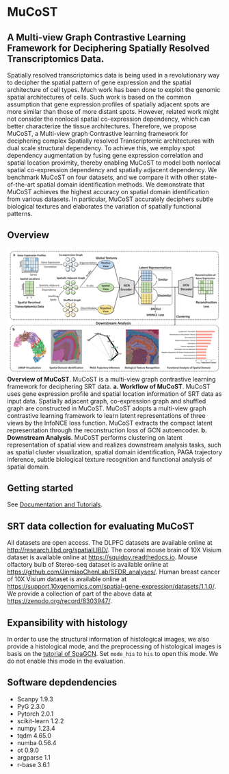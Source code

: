# MuCoST
## A Multi-view Graph Contrastive Learning Framework for Deciphering Spatially Resolved Transcriptomics Data.

Spatially resolved transcriptomics data is being used in a revolutionary way to decipher the spatial pattern of gene expression and the spatial architecture of cell types. Much work has been done to exploit the genomic spatial architectures of cells. Such work is based on the common assumption that gene expression profiles of spatially adjacent spots are more similar than those of more distant spots. However, related work might not consider the nonlocal spatial co-expression dependency, which can better characterize the tissue architectures. Therefore, we propose MuCoST, a Multi-view graph Contrastive learning framework for deciphering complex Spatially resolved Transcriptomic architectures with dual scale structural dependency. To achieve this, we employ spot dependency augmentation by fusing gene expression correlation and spatial location proximity, thereby enabling MuCoST to model both nonlocal spatial co-expression dependency and spatially adjacent dependency. We benchmark MuCoST on four datasets, and we compare it with other state-of-the-art spatial domain identification methods. We demonstrate that MuCoST achieves the highest accuracy on spatial domain identification from various datasets. In particular, MuCoST accurately deciphers subtle biological textures and elaborates the variation of spatially functional patterns.

## Overview
![](https://github.com/tju-zl/MuCoST/blob/master/framework.png)
**Overview of MuCoST**. MuCoST is a multi-view graph contrastive learning framework for deciphering SRT data. **a. Workflow of MuCoST**. MuCoST uses gene expression profile and spatial location information of SRT data as input data. Spatially adjacent graph, co-expression graph and shuffled graph are constructed in MuCoST. MuCoST adopts a multi-view graph contrastive learning framework to learn latent representations of three views by the InfoNCE loss function. MuCoST extracts the compact latent representation through the reconstruction loss of GCN autoencoder. **b. Downstream Analysis**. MuCoST performs clustering on latent representation of spatial view and realizes downstream analysis tasks, such as spatial cluster visualization, spatial domain identification, PAGA trajectory inference, subtle biological texture recognition and functional analysis of spatial domain.

## Getting started
See [Documentation and Tutorials](https://github.com/tju-zl/MuCoST/blob/master/MuCoST_DLPFC%20Tutorial.ipynb).

## SRT data collection for evaluating MuCoST
All datasets are open access. The DLPFC datasets are available online at http://research.libd.org/spatialLIBD/. The coronal mouse brain of 10X Visium dataset is available online at https://squidpy.readthedocs.io. Mouse olfactory bulb of Stereo-seq dataset is available online at https://github.com/JinmiaoChenLab/SEDR_analyses/. Human breast cancer of 10X Visium dataset is available online at https://support.10xgenomics.com/spatial-gene-expression/datasets/1.1.0/. We provide a collection of part of the above data at https://zenodo.org/record/8303947/.

## Expansibility with histology
In order to use the structural information of histological images, we also provide a histological mode, and the preprocessing of histological images is basis on the [tutorial of SpaGCN](https://github.com/jianhuupenn/SpaGCN/blob/master/tutorial/tutorial.ipynb). Set `mode_his` to `his` to open this mode. We do not enable this mode in the evaluation.

## Software depdendencies
- Scanpy 1.9.3
- PyG 2.3.0
- Pytorch 2.0.1
- scikit-learn 1.2.2
- numpy 1.23.4
- tqdm 4.65.0
- numba 0.56.4
- ot 0.9.0
- argparse 1.1
- r-base 3.6.1

